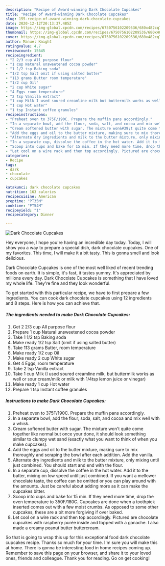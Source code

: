 ```yaml
---
description: "Recipe of Award-winning Dark Chocolate Cupcakes"
title: "Recipe of Award-winning Dark Chocolate Cupcakes"
slug: 155-recipe-of-award-winning-dark-chocolate-cupcakes
date: 2020-12-12T20:13:37.485Z
image: https://img-global.cpcdn.com/recipes/6750756102209536/680x482cq70/dark-chocolate-cupcakes-recipe-main-photo.jpg
thumbnail: https://img-global.cpcdn.com/recipes/6750756102209536/680x482cq70/dark-chocolate-cupcakes-recipe-main-photo.jpg
cover: https://img-global.cpcdn.com/recipes/6750756102209536/680x482cq70/dark-chocolate-cupcakes-recipe-main-photo.jpg
author: Manuel Knight
ratingvalue: 4.7
reviewcount: 15645
recipeingredient:
- "2 2/3 cup All purpose flour"
- "1 cup Natural unsweetened cocoa powder"
- "1 1/2 tsp Baking soda"
- "1/2 tsp Salt omit if using salted butter"
- "113 grams Butter room temperature"
- "1/2 cup Oil"
- "2 cup White sugar"
- "4 Eggs room temperature"
- "2 tsp Vanilla extract"
- "1 cup Milk I used soured creamline milk but buttermilk works as well or sour creammilk or milk with 14tsp lemon juice or vinegar"
- "1 cup Hot water"
- "1 tsp Instant coffee granules"
recipeinstructions:
- "Preheat oven to 375F/190C. Prepare the muffin pans accordingly."
- "In a separate bowl, add the flour, soda, salt, and cocoa and mix well with a whisk."
- "Cream softened butter with sugar. The mixture won&#39;t quite come together like normal but once your done, it should look something similar to clumpy wet sand (exactly what you want to think of when you make cupcakes)."
- "Add the eggs and oil to the butter mixture, making sure to mix thoroughly and scraping the bowl after each addition. Add the vanilla."
- "Alternate dry ingredients and milk to the butter mixture, only mixing until just combined. You should start and end with the flour."
- "In a separate cup, dissolve the coffee in the hot water. Add it to the batter, mixing on low speed until just combined. If you want a mellower chocolate taste, the coffee can be omitted or you can play around with the amounts. Just be careful about adding more as it can make the cupcakes bitter."
- "Scoop into cups and bake for 15 min. If they need more time, drop the oven temperature to 350F/180C. Cupcakes are done when a toothpick inserted comes out with a few moist crumbs. As opposed to some other cupcakes, these are a bit more forgiving if over baked."
- "Let cool on a wire rack and then top accordingly. Pictured are chocolate cupcakes with raspberry purée inside and topped with a ganache. I also made a creamy peanut butter buttercream."
categories:
- Recipe
tags:
- dark
- chocolate
- cupcakes

katakunci: dark chocolate cupcakes 
nutrition: 163 calories
recipecuisine: American
preptime: "PT35M"
cooktime: "PT54M"
recipeyield: "1"
recipecategory: Dinner

---
```



![Dark Chocolate Cupcakes](https://img-global.cpcdn.com/recipes/6750756102209536/680x482cq70/dark-chocolate-cupcakes-recipe-main-photo.jpg)

Hey everyone, I hope you're having an incredible day today. Today, I will show you a way to prepare a special dish, dark chocolate cupcakes. One of my favorites. This time, I will make it a bit tasty. This is gonna smell and look delicious.

Dark Chocolate Cupcakes is one of the most well liked of recent trending foods on earth. It is simple, it's fast, it tastes yummy. It's appreciated by millions every day. Dark Chocolate Cupcakes is something that I have loved my whole life. They're fine and they look wonderful.




To get started with this particular recipe, we have to first prepare a few ingredients. You can cook dark chocolate cupcakes using 12 ingredients and 8 steps. Here is how you can achieve that.

<!--inarticleads1-->

##### The ingredients needed to make Dark Chocolate Cupcakes:

1. Get 2 2/3 cup All purpose flour
1. Prepare 1 cup Natural unsweetened cocoa powder
1. Take 1 1/2 tsp Baking soda
1. Make ready 1/2 tsp Salt (omit if using salted butter)
1. Take 113 grams Butter, room temperature
1. Make ready 1/2 cup Oil
1. Make ready 2 cup White sugar
1. Get 4 Eggs, room temperature
1. Take 2 tsp Vanilla extract
1. Take 1 cup Milk (I used soured creamline milk, but buttermilk works as well or sour cream/milk or milk with 1/4tsp lemon juice or vinegar)
1. Make ready 1 cup Hot water
1. Prepare 1 tsp Instant coffee granules




<!--inarticleads2-->

##### Instructions to make Dark Chocolate Cupcakes:

1. Preheat oven to 375F/190C. Prepare the muffin pans accordingly.
1. In a separate bowl, add the flour, soda, salt, and cocoa and mix well with a whisk.
1. Cream softened butter with sugar. The mixture won&#39;t quite come together like normal but once your done, it should look something similar to clumpy wet sand (exactly what you want to think of when you make cupcakes).
1. Add the eggs and oil to the butter mixture, making sure to mix thoroughly and scraping the bowl after each addition. Add the vanilla.
1. Alternate dry ingredients and milk to the butter mixture, only mixing until just combined. You should start and end with the flour.
1. In a separate cup, dissolve the coffee in the hot water. Add it to the batter, mixing on low speed until just combined. If you want a mellower chocolate taste, the coffee can be omitted or you can play around with the amounts. Just be careful about adding more as it can make the cupcakes bitter.
1. Scoop into cups and bake for 15 min. If they need more time, drop the oven temperature to 350F/180C. Cupcakes are done when a toothpick inserted comes out with a few moist crumbs. As opposed to some other cupcakes, these are a bit more forgiving if over baked.
1. Let cool on a wire rack and then top accordingly. Pictured are chocolate cupcakes with raspberry purée inside and topped with a ganache. I also made a creamy peanut butter buttercream.




So that is going to wrap this up for this exceptional food dark chocolate cupcakes recipe. Thanks so much for your time. I'm sure you will make this at home. There is gonna be interesting food in home recipes coming up. Remember to save this page on your browser, and share it to your loved ones, friends and colleague. Thank you for reading. Go on get cooking!

